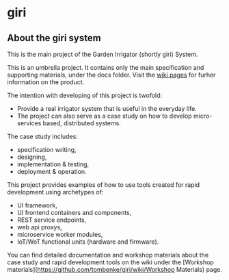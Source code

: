 giri
====

## About the giri system

This is the main project of the Garden Irrigator (shortly giri) System.

This is an umbrella project. It contains only the main specification and supporting materials, under the docs folder.
Visit the [wiki pages](https://github.com/tombenke/giri/wiki) for furher information on the product.

The intention with developing of this project is twofold:

- Provide a real irrigator system that is useful in the everyday life.
- The project can also serve as a case study on how to develop micro-services based, distributed systems.

The case study includes:

- specification writing,
- designing,
- implementation & testing,
- deployment & operation.

This project provides examples of how to use tools created for rapid development using archetypes of:

- UI framework,
- UI frontend containers and components,
- REST service endpoints,
- web api proxys,
- microservice worker modules,
- IoT/WoT functional units (hardware and firmware).

You can find detailed documentation and workshop materials about the case study and rapid development tools
on the wiki under the [Workshop materials](https://github.com/tombenke/giri/wiki/Workshop Materials) page.

